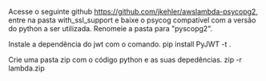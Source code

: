 Acesse o seguinte github https://github.com/jkehler/awslambda-psycopg2, entre na pasta with_ssl_support e baixe o psycog compatível com a versão do python a ser utilizada.
Renomeie a pasta para "pyscopg2".

Instale a dependência do jwt com o comando.
pip install PyJWT -t .

Crie uma pasta zip com o código python e as suas depedências.
zip -r lambda.zip

